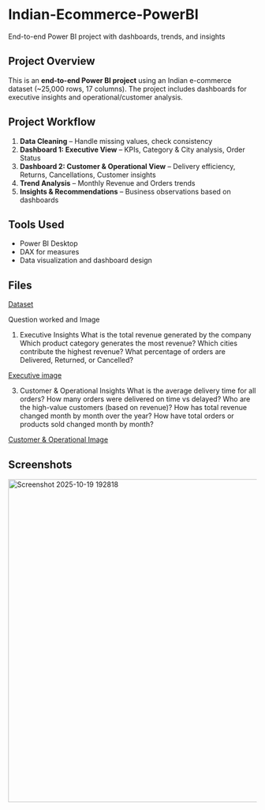 # Indian-Ecommerce-PowerBI
End-to-end Power BI project with dashboards, trends, and insights

## Project Overview
This is an **end-to-end Power BI project** using an Indian e-commerce dataset (~25,000 rows, 17 columns). The project includes dashboards for executive insights and operational/customer analysis.

## Project Workflow
1. **Data Cleaning** – Handle missing values, check consistency
2. **Dashboard 1: Executive View** – KPIs, Category & City analysis, Order Status
3. **Dashboard 2: Customer & Operational View** – Delivery efficiency, Returns, Cancellations, Customer insights
4. **Trend Analysis** – Monthly Revenue and Orders trends
5. **Insights & Recommendations** – Business observations based on dashboards

## Tools Used
- Power BI Desktop
- DAX for measures
- Data visualization and dashboard design

## Files
<a href="https://github.com/deepakn766/Indian-Ecommerce-PowerBI/blob/main/indian_ecommerce_25000.csv">Dataset<a/>


Question worked and Image 
1. Executive Insights
What is the total revenue generated by the company
Which product category generates the most revenue?
Which cities contribute the highest revenue?
What percentage of orders are Delivered, Returned, or Cancelled?

<a href="https://github.com/deepakn766/Indian-Ecommerce-PowerBI/blob/main/Screenshot%202025-10-19%20192818.png">Executive image</a>

3. Customer & Operational Insights
What is the average delivery time for all orders?
How many orders were delivered on time vs delayed?
Who are the high-value customers (based on revenue)?
How has total revenue changed month by month over the year?
How have total orders or products sold changed month by month?

<a href="https://github.com/deepakn766/Indian-Ecommerce-PowerBI/blob/main/Screenshot%202025-10-19%20192832.png">Customer & Operational Image</a
                                                                                                                                              >
## Screenshots
<img width="1166" height="654" alt="Screenshot 2025-10-19 192818" src="https://github.com/user-attachments/assets/e3467131-eef8-4f2e-a618-d6535e6aed87" />





